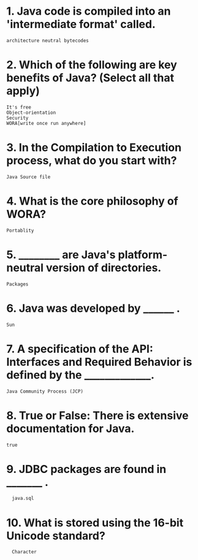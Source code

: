 # 1. Java code is compiled into an 'intermediate format' called.

    architecture neutral bytecodes
    
# 2. Which of the following are key benefits of Java? (Select all that apply)
    It's free
    Object-orientation
    Security
    WORA[write once run anywhere]
    
# 3. In the Compilation to Execution process, what do you start with?
    Java Source file
    

# 4. What is the core philosophy of WORA?
    Portablity
    
# 5. ________ are Java's platform-neutral version of directories.
    Packages
    
# 6. Java was developed by ______ .
    Sun
    
# 7. A specification of the API: Interfaces and Required Behavior is defined by the _____________.
    Java Community Process (JCP)
    
# 8. True or False: There is extensive documentation for Java.
    true
    
  # 9. JDBC packages are found in _______ .
      java.sql
      
  # 10. What is stored using the 16-bit Unicode standard?
      Character
